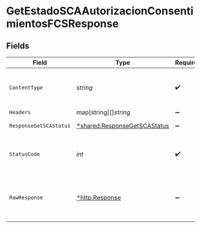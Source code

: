 # GetEstadoSCAAutorizacionConsentimientosFCSResponse


## Fields

| Field                                                                              | Type                                                                               | Required                                                                           | Description                                                                        |
| ---------------------------------------------------------------------------------- | ---------------------------------------------------------------------------------- | ---------------------------------------------------------------------------------- | ---------------------------------------------------------------------------------- |
| `ContentType`                                                                      | *string*                                                                           | :heavy_check_mark:                                                                 | HTTP response content type for this operation                                      |
| `Headers`                                                                          | map[string][]*string*                                                              | :heavy_minus_sign:                                                                 | N/A                                                                                |
| `ResponseGetSCAStatus`                                                             | [*shared.ResponseGetSCAStatus](../../../pkg/models/shared/responsegetscastatus.md) | :heavy_minus_sign:                                                                 | HTTP/1.1 200 Ok                                                                    |
| `StatusCode`                                                                       | *int*                                                                              | :heavy_check_mark:                                                                 | HTTP response status code for this operation                                       |
| `RawResponse`                                                                      | [*http.Response](https://pkg.go.dev/net/http#Response)                             | :heavy_minus_sign:                                                                 | Raw HTTP response; suitable for custom response parsing                            |